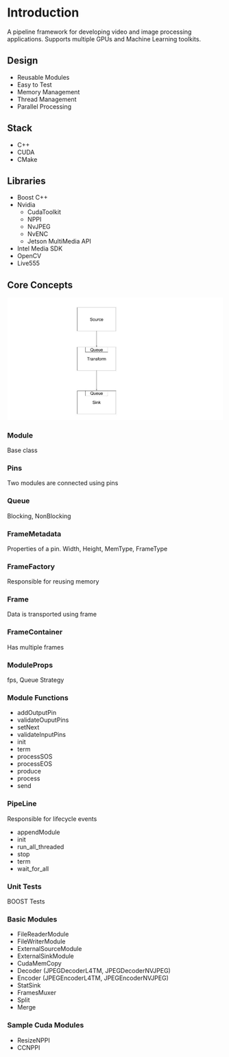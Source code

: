 # Introduction

A pipeline framework for developing video and image processing applications. Supports multiple GPUs and Machine Learning toolkits.
## Design

- Reusable Modules
- Easy to Test
- Memory Management
- Thread Management
- Parallel Processing

## Stack

- C++
- CUDA
- CMake

## Libraries

- Boost C++
- Nvidia
  - CudaToolkit
  - NPPI
  - NvJPEG
  - NvENC
  - Jetson MultiMedia API
- Intel Media SDK
- OpenCV
- Live555

## Core Concepts

![Module](data/gh-pages-assets/_images/Module.jpg)

### Module

Base class

### Pins

Two modules are connected using pins

### Queue

Blocking, NonBlocking

### FrameMetadata

Properties of a pin. Width, Height, MemType, FrameType

### FrameFactory

Responsible for reusing memory

### Frame

Data is transported using frame

### FrameContainer

Has multiple frames

### ModuleProps

fps, Queue Strategy

### Module Functions

- addOutputPin
- validateOuputPins
- setNext
- validateInputPins
- init
- term
- processSOS
- processEOS
- produce
- process
- send

### PipeLine

Responsible for lifecycle events

- appendModule
- init
- run_all_threaded
- stop
- term
- wait_for_all

### Unit Tests

BOOST Tests

### Basic Modules

- FileReaderModule
- FileWriterModule
- ExternalSourceModule
- ExternalSinkModule
- CudaMemCopy
- Decoder (JPEGDecoderL4TM, JPEGDecoderNVJPEG)
- Encoder (JPEGEncoderL4TM, JPEGEncoderNVJPEG)
- StatSink
- FramesMuxer
- Split
- Merge

### Sample Cuda Modules

- ResizeNPPI
- CCNPPI
